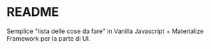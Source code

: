 # README #

Semplice "lista delle cose da fare" in Vanilla Javascript + Materialize Framework per la parte di UI.

